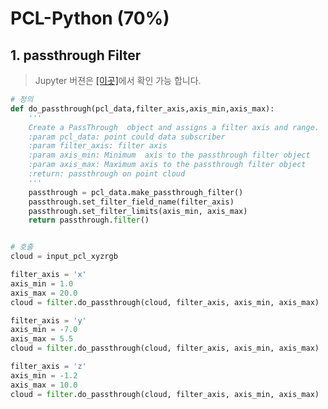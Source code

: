 # PCL-Python  \(70%\)

## 1. passthrough Filter

> Jupyter 버젼은 [\[이곳\]](https://github.com/adioshun/gitBook_Tutorial_PCL/blob/master/Beginner/Part01-Chapter03-PCL-Python-a.ipynb)에서 확인 가능 합니다.

```python
# 정의 
def do_passthrough(pcl_data,filter_axis,axis_min,axis_max):
    '''
    Create a PassThrough  object and assigns a filter axis and range.
    :param pcl_data: point could data subscriber
    :param filter_axis: filter axis
    :param axis_min: Minimum  axis to the passthrough filter object
    :param axis_max: Maximum axis to the passthrough filter object
    :return: passthrough on point cloud
    '''
    passthrough = pcl_data.make_passthrough_filter()
    passthrough.set_filter_field_name(filter_axis)
    passthrough.set_filter_limits(axis_min, axis_max)
    return passthrough.filter()


# 호출 
cloud = input_pcl_xyzrgb

filter_axis = 'x'
axis_min = 1.0
axis_max = 20.0
cloud = filter.do_passthrough(cloud, filter_axis, axis_min, axis_max)

filter_axis = 'y'
axis_min = -7.0
axis_max = 5.5
cloud = filter.do_passthrough(cloud, filter_axis, axis_min, axis_max)

filter_axis = 'z'
axis_min = -1.2
axis_max = 10.0
cloud = filter.do_passthrough(cloud, filter_axis, axis_min, axis_max)
```

